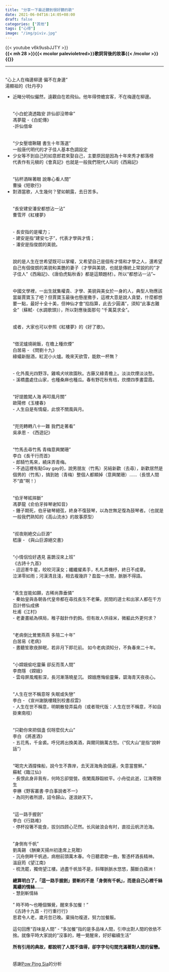 ```yaml
---
title: "分享一下最近聽到很好聽的歌"
date: 2021-06-04T16:14:05+08:00
draft: false
categories: ["其他"]
tags: ["心得"]
image: "/img/piviv.jpg"
---
```

{{< youtube v6k9usbJJTY >}}
\
**{{< mh 28 >}}{{< mcolor	palevioletred>}}歌詞背後的故事{{< /mcolor >}}{{</mh>}}**
***
\
“心上人在梅邊柳邊 偏不在身邊”  
湯顯祖的《牡丹亭》  
- 近睹分明似儼然，遠觀自在若飛仙。他年得傍蟾宮客，不在梅邊在柳邊。  
\
\
“小白蛇澆透臨安 許仙卻沒帶傘”  
馮夢龍 -《白蛇傳》  
-許仙借傘  
\
\
“少女壓壞鞦韆 書生十年落選”  
一般唐代明代的才子佳人基本色調設定  
- 少女等不到自己的如意郎君來娶自己，主要原因是因為十年來秀才都落榜  
代表作有元稹的《會真記》也就是一般我們現代人叫的《西廂記》  
\
\
“拈杯酒眯著眼 說專心看人間”  
曹操《短歌行》  
- 對酒當歌，人生幾何？譬如朝露，去日苦多。  
\
\
“長安建安潘安都想沾一沾”  
曹雪芹《紅樓夢》    
\
\
\- 長安指的是權力；  
\- 建安是指“建安七子”，代表才學與才情；  
\- 潘安是指俊朗的美貌。  
\
\
說的是人生在世希望既可以掌權，又希望自己是個有才情和才學之人，還希望自己有個俊朗的美貌和美艷的妻子（才學與美貌，也就是傳統上常說的的“才子佳人”《西廂記》、《唐伯虎點秋香》都是這類題材）。所以“都想沾一沾”~  
\
\
中國文學裡，一出生就集權貴、才學、美貌與美女於一身的人，典型人物應該當屬賈寶玉了吧？但賈寶玉最後也懸崖撒手，這裡大意是說人貪婪，什麼都想要一點，最好十全十美，但神仙才會“掐指算，此去少圓滿”，須知“此事古難全”（蘇軾-《水調歌頭》），所以對應後面那句 “千萬莫求全”。  
\
\
或者，大家也可以參照《紅樓夢》的《好了歌》。  
\
\
“借泥爐燒碗飯，在檐上種炊煙”  
白居易 - 《問劉十九》  
綠蟻新醅酒，紅泥小火爐。晚來天欲雪，能飲一杯無？  
\
\
\- 化外風光四野浮。雞鳴犬吠故園秋。古藤又綠青檐上。淡淡炊煙淡淡愁。  
\- 溪橋盡處住山家，也種桑麻也種瓜。春有野花秋有桔，炊煙四季畫雲霞。  
\
\
“好提膽闖人海 再叩風月關”  
歐陽修《玉樓春》  
\- 人生自是有情癡，此恨不關風與月。  
\
\
“兜兜轉轉八十一難 我們走著看”  
吳承恩 - 《西遊記》  
\
\
“竹馬去尋竹馬 青梅意興闌珊”  
李白《長干行而首》  
\- 郎騎竹馬來，繞床弄青梅。  
\- 不過這裡有點Gay gay的，說男朋友（竹馬）另結新歡（去尋），新歡居然是個男的（竹馬），搞到她（青梅）整個人都顯掉（意興闌珊）……（長恨人間不“直”啊！）  
\
\
“伯牙琴絃摔斷”  
馮夢龍《俞伯牙摔琴谢知音》  
\- 鍾子期死，伯牙破琴絕弦，終身不復鼓琴，以為世無足復為鼓琴者。（也就是一般我們熟知的《高山流水》的故事原型）  
\
\
“叔夜剛絶交山巨源”  
嵇康 - 《與山巨源絕交書》  
\
\
“小情侶恰好遇見 喜鵲沒來上班”  
《古詩十九首》  
\- 迢迢牽牛星，皎皎河漢女；纖纖擢素手，札札弄機杼，終日不成章。  
泣涕零如雨；河漢清且淺，相去複幾許？盈盈一水間，脈脈不得語。  
\
\
“長生豈能如願，古稀尚靠垂憐”  
\- 秦始皇與各朝各代皇帝都在尋找長生不老藥，民間的道士和出家人都在千方百計修仙成佛  
杜甫《江村》  
\- 老妻畫紙為棋局，稚子敲針作釣鉤。但有故人供祿米，微軀此外更何求？  
\
\
“老病倒比鶯鶯燕燕 多陪二十年”  
白居易《老病》  
\- 晝聽笙歌夜醉眠，若非月下即花前。 如今老病須知分，不負春來二十年。  
\
\
“小嫦娥偷吃靈藥 卻反而羡人間”  
李商隱 《嫦娥》  
\- 雲母屏風燭影深，長河漸落曉星沉。 嫦娥應悔偷靈藥，碧海青天夜夜心。  
\
\
“人生在世不稱意呀 失眠或失戀”  
李白 - 《宣州謝脁樓餞別校書叔雲》  
\- 人生在世不稱意，明朝散發弄扁舟（或者現代版：人生在世不稱意，不如自掛東南枝）  
\
\
“只勸你來把個盞 侃呀麼侃大山”  
李白 《將進酒》  
\- 五花馬，千金裘。呼兒將出換美酒，與爾同銷萬古愁。（“侃大山”是指“說幹話”）  
\
\
“喝完大酒撐條船，說今生不靠岸，去天涯海角浪個遍，失意當嘗鮮。”  
蘇軾《臨江仙》  
\- 長恨此身非我有，何時忘卻營營。夜闌風靜縠紋平。小舟從此逝，江海寄餘生  
李楙《野客叢書·李白事說者不一》  
\- 為同列者所謗，詔令歸山，遂浪跡天下。  
\
\
“這一路手握劍“   
李白《行路难》  
\- 停杯投箸不能食，拔剑四顾心茫然。长风破浪会有时，直挂云帆济沧海。  
\
\
”身側有千帆”  
劉禹錫 《酬樂天揚州初逢席上見贈》  
\- 沉舟側畔千帆過，病樹前頭萬木春。今日聽君歌一曲，暫憑杯酒長精神。  
溫庭筠《望江南》  
\- 梳洗罷，獨倚望江樓。過盡千帆皆不是，斜暉脈脈水悠悠，腸斷白蘋洲！  
\
**總算明白了，「這一路手握劍」要斬的不是「身側有千帆」，而是自己心裡千絲萬縷的情絲……**  
\- 慧劍斬情絲  
\
” 時不時～也睡個懶覺，醒來多加餐！”     
 《古詩十九首 - 行行重行行》    
思君令人老，歲月忽已晚。棄捐勿複道，努力加餐飯。   
\
這句回應“百味是人間” - “多加餐”指的是多品味人間，引申出對人間的依依不捨。就像平時大家說的“沒事的，睡一覺醒來，好好繼續生活”  
\
**所有引用的典故，都說明了人間不值得，卻字字句句間充滿著對人間的留戀。**    
\
\
感謝[Pow Ping Sia](https://www.youtube.com/channel/UCKo5RUCCyk1D0M6hDDfYAYg)的分析  
